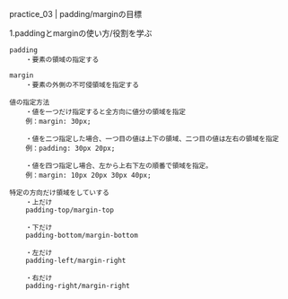 practice_03 | padding/marginの目標

1.paddingとmarginの使い方/役割を学ぶ  

    padding  
        ・要素の領域の指定する  

    margin
        ・要素の外側の不可侵領域を指定する

    値の指定方法
        ・値を一つだけ指定すると全方向に値分の領域を指定
        例：margin: 30px;

        ・値を二つ指定した場合、一つ目の値は上下の領域、二つ目の値は左右の領域を指定
        例：padding: 30px 20px;

        ・値を四つ指定し場合、左から上右下左の順番で領域を指定。
        例：margin: 10px 20px 30px 40px;

    特定の方向だけ領域をしていする
        ・上だけ
        padding-top/margin-top

        ・下だけ
        padding-bottom/margin-bottom

        ・左だけ
        padding-left/margin-right

        ・右だけ
        padding-right/margin-right
